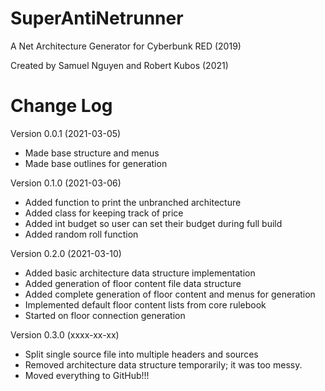 # SuperAntiNetrunner
A Net Architecture Generator for Cyberbunk RED (2019)

Created by Samuel Nguyen and Robert Kubos (2021)

# Change Log
Version 0.0.1 (2021-03-05)
- Made base structure and menus
- Made base outlines for generation

Version 0.1.0 (2021-03-06)
- Added function to print the unbranched architecture
- Added class for keeping track of price
- Added int budget so user can set their budget during full build
- Added random roll function

Version 0.2.0 (2021-03-10)
- Added basic architecture data structure implementation
- Added generation of floor content file data structure
- Added complete generation of floor content and menus for generation
- Implemented default floor content lists from core rulebook
- Started on floor connection generation

Version 0.3.0 (xxxx-xx-xx)
- Split single source file into multiple headers and sources
- Removed architecture data structure temporarily; it was too messy.
- Moved everything to GitHub!!!